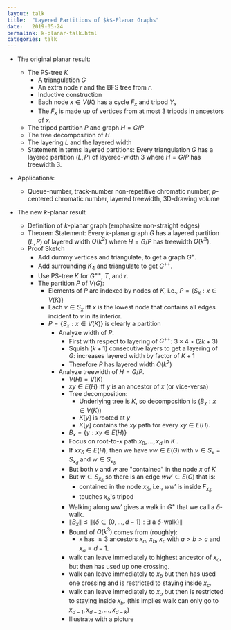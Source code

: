 ```yaml
---
layout: talk
title:  "Layered Partitions of $k$-Planar Graphs"
date:   2019-05-24
permalink: k-planar-talk.html
categories: talk
---
```


- The original planar result:
  - The PS-tree $K$
    - A triangulation $G$
    - An extra node $r$ and the BFS tree from $r$.
    - Inductive construction
    - Each node $x\in V(K)$ has a cycle $F_x$ and tripod $Y_x$
    - The $F_x$ is made up of vertices from at most 3 tripods in ancestors of $x$.
  - The tripod partition $P$ and graph $H=G/P$
  - The tree decomposition of $H$
  - The layering $L$ and the layered width
  - Statement in terms layered partitions: Every triangulation $G$ has a layered partition $(L,P)$ of layered-width 3 where $H=G/P$ has treewidth 3.

- Applications:
  - Queue-number, track-number non-repetitive chromatic number, $p$-centered chromatic number, layered treewidth, 3D-drawing volume

- The new $k$-planar result
  - Definition of $k$-planar graph (emphasize non-straight edges)
  - Theorem Statement: Every $k$-planar graph $G$ has a layered partition $(L,P)$ of layered width $O(k^2)$ where $H=G/P$ has treewidth $O(k^3)$.
  - Proof Sketch
    - Add dummy vertices and triangulate, to get a graph $G^+$.
    - Add surrounding $K_4$ and triangulate to get $G^{++}$.
    - Use PS-tree $K$ for $G^{++}$, $T$, and $r$.
    - The partition $P$ of $V(G)$:
      - Elements of $P$ are indexed by nodes of $K$, i.e., $P=\lbrace S_x: x\in V(K)\rbrace$
      - Each $v\in S_x$ iff $x$ is the lowest node that contains all edges incident to $v$ in its interior.
      - $P=\lbrace S_x: x\in V(K)\rbrace$ is clearly a partition
        - Analyze width of $P$.
          - First with respect to layering of $G^{++}$: $3\times 4\times (2k+3)$
          - Squish $(k+1)$ consecutive layers to get a layering of $G$: increases layered width by factor of $K+1$
          - Therefore $P$ has layered width $O(k^2)$
        - Analyze treewidth of $H=G/P$.
          - $V(H) = V(K)$
          - $xy\in E(H)$ iff $y$ is an ancestor of $x$ (or vice-versa)
          - Tree decomposition:
             - Underlying tree is $K$, so decomposition is $(B_x:x\in V(K))$
             - $K[y]$ is rooted at $y$
             - $K[y]$ contains the $xy$ path for every $xy\in E(H)$.
          - $B_x=\lbrace y : xy\in E(H)\rbrace$
          - Focus on root-to-$x$ path $x_0,\ldots,x_d$ in $K$ .
          - If $xx_\delta\in E(H)$, then we have $vw\in E(G)$ with $v\in S_x=S_{x_d}$ and $w\in S_{x_\delta}$
          - But both $v$ and $w$ are "contained" in the node $x$ of $K$
          - But $w\in S_{x_\delta}$ so there is an edge $ww'\in E(G)$ that is:
             - contained in the node $x_\delta$, i.e., $ww'$ is inside $F_{x_\delta}$
             - touches $x_\delta$'s tripod
          - Walking along $ww'$ gives a walk in $G^+$ that we call a $\delta$-walk.
          - $\|B_x\|\le \|\lbrace \delta\in\lbrace 0,\ldots,d-1\rbrace: \mbox{$\exists$ a $\delta$-walk}\rbrace\|$
          - Bound of $O(k^3)$ comes from (roughly):
            - x has $\le 3$ ancestors $x_a$, $x_b$, $x_c$ with $a>b>c$ and $x_a=d-1$.
           - walk can leave immediately to highest ancestor of $x_c$, but then has used up one crossing.
           - walk can leave immediately to $x_b$ but then has used one crossing and is restricted to staying inside $x_c$.
           - walk can leave immediately to $x_a$ but then is restricted to staying inside $x_b$. (this implies walk can only go to $x_{d-1},x_{d-2},\ldots,x_{d-k})$
           - Illustrate with a picture
